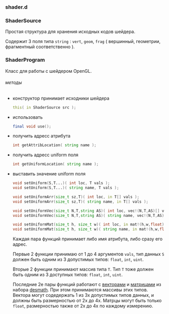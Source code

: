 ### shader.d ###

### ShaderSource

Простая структура для хранения исходных кодов шейдера.

Содержит 3 поля типа `string` : `vert`, `geom`, `frag` ( вершинный, геометрии,
фрагментный соответственно ).


### ShaderProgram

Класс для работы с шейдером OpenGL.

###### методы

* конструктор принимает исходники шейдера
    
    ```d
    this( in ShaderSource src );
    ```

* использовать
    
    ```d
    final void use();
    ```

* получить адресс атрибута

    ```d
    int getAttribLocation( string name );
    ```

* получить адресс uniform поля

    ```d
    int getUniformLocation( string name );
    ```

* выставить значение uniform поля

    ```d
    void setUniform(S,T...)( int loc, T vals );
    void setUniform(S,T...)( string name, T vals );

    void setUniformArr(size_t sz,T)( int loc, in T[] vals );
    void setUniformArr(size_t sz,T)( string name, in T[] vals );

    void setUniformVec(size_t N,T,string AS)( int loc, vec!(N,T,AS)[] vals... );
    void setUniformVec(size_t N,T,string AS)( string name, vec!(N,T,AS)[] vals... );

    void setUniformMat(size_t h, size_t w)( int loc, in mat!(h,w,float)[] mtr... );
    void setUniformMat(size_t h, size_t w)( string name, in mat!(h,w,float)[] mtr... );
    ```

    Каждая пара функций принимает либо имя атрибута, либо сразу его адрес.

    Первые 2 функции принимаю от 1 до 4 аргументов `vals`, тип данных `S` должен
    быть одним из 3 допустимых типов: `float`, `int`, `uint`.

    Вторые 2 функции принимают массив типа `T`. Тип `T` тоже должен быть одним
    из 3 доступных типов: `float`, `int`, `uint`.

    Последние 2е пары функций работают с
    [векторами](https://github.com/dexset/desmath/blob/master/doc/ru/desmath/types/vector.md) 
    и 
    [матрицами](https://github.com/dexset/desmath/blob/master/doc/ru/desmath/types/matrix.md) 
    из набора [desmath](https://github.com/dexset/desmath). При этом принимаются
    массивы этих типов. Вектора могут содедержать 1 из 3х допустимых типов
    данных, и должны быть размерностью от 2х до 4х. Матрцы могут быть только `float`, 
    размерностью также от 2х до 4х по каждому измерению. 
    
